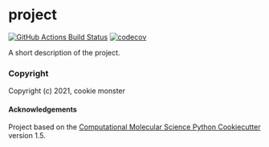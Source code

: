 project
==============================
[//]: # (Badges)
[![GitHub Actions Build Status](https://github.com/cabb99/test_project/workflows/CI/badge.svg)](https://github.com/cabb99/test_project/actions?query=workflow%3ACI)
[![codecov](https://codecov.io/gh/cabb99/test_project/branch/master/graph/badge.svg)](https://codecov.io/gh/cabb99/test_project/branch/master)


A short description of the project.

### Copyright

Copyright (c) 2021, cookie monster


#### Acknowledgements
 
Project based on the 
[Computational Molecular Science Python Cookiecutter](https://github.com/molssi/cookiecutter-cms) version 1.5.
